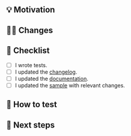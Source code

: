 ## :bulb: Motivation
<!-- Why did you change something? Is there an issue to link here? Or an external link? -->

## :technologist: Changes
<!-- Which code did you change? How? -->

## :pencil: Checklist
<!-- Please make sure to go through the checklist and select checkboxes appropriate for your changes. -->
- [ ] I wrote tests.
- [ ] I updated the [changelog](https://github.com/MiSikora/Laboratory/blob/master/library/docs/changelog.md).
- [ ] I updated the [documentation](https://github.com/MiSikora/Laboratory/tree/master/library/docs).
- [ ] I updated the [sample](https://github.com/MiSikora/Laboratory/tree/master/sample) with relevant changes.

## :test_tube: How to test
<!-- Is there a special case to test your changes? -->

## :crystal_ball: Next steps
<!-- Is there something to plan or to do after the merge? Does this PR close any issue? If yes, please add a magic keyword - https://docs.github.com/en/enterprise/2.16/user/github/managing-your-work-on-github/closing-issues-using-keywords. -->
